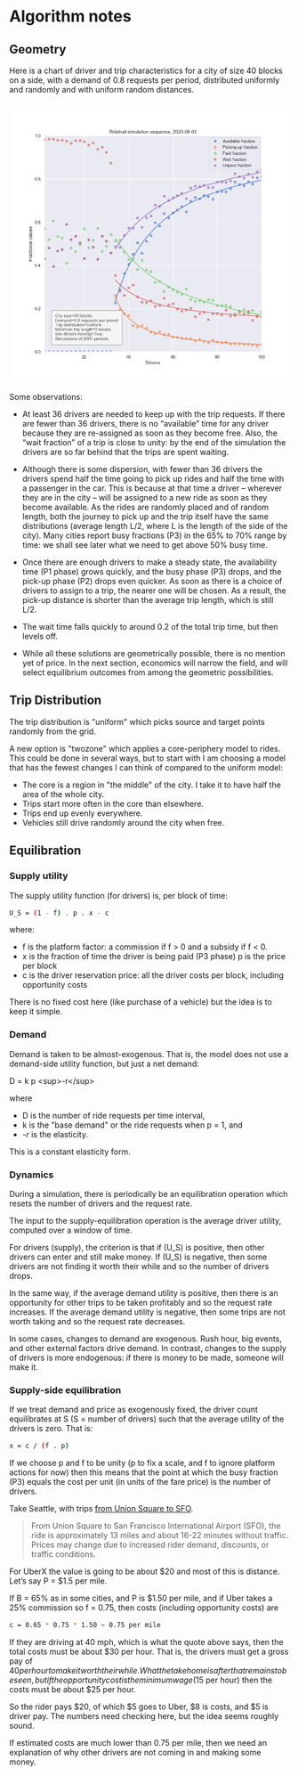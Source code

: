 # Algorithm notes

## Geometry

Here is a chart of driver and trip characteristics for a city of size 40 blocks
on a side, with a demand of 0.8 requests per period, distributed uniformly and
randomly and with uniform random distances.

![img](img/statics1.png "Simulation sequence")

Some observations:

- At least 36 drivers are needed to keep up with the trip requests. If there
  are fewer than 36 drivers, there is no &ldquo;available&rdquo; time for any
  driver because they are re-assigned as soon as they become free. Also, the
  &ldquo;wait fraction&rdquo; of a trip is close to unity: by the end of the
  simulation the drivers are so far behind that the trips are spent waiting.

- Although there is some dispersion, with fewer than 36 drivers the drivers
  spend half the time going to pick up rides and half the time with a passenger
  in the car. This is because at that time a driver &#x2013; wherever they are
  in the city &#x2013; will be assigned to a new ride as soon as they become
  available. As the rides are randomly placed and of random length, both the
  journey to pick up and the trip itself have the same distributions (average
  length L/2, where L is the length of the side of the city). Many cities
  report busy fractions (P3) in the 65% to 70% range by time: we shall see
  later what we need to get above 50% busy time.

- Once there are enough drivers to make a steady state, the availability time
  (P1 phase) grows quickly, and the busy phase (P3) drops, and the pick-up
  phase (P2) drops even quicker. As soon as there is a choice of drivers to
  assign to a trip, the nearer one will be chosen. As a result, the pick-up
  distance is shorter than the average trip length, which is still L/2.

- The wait time falls quickly to around 0.2 of the total trip time, but then
  levels off.

- While all these solutions are geometrically possible, there is no mention yet
  of price. In the next section, economics will narrow the field, and will
  select equilibrium outcomes from among the geometric possibilities.

## Trip Distribution

The trip distribution is "uniform" which picks source and target points
randomly from the grid.

A new option is "twozone" which applies a core-periphery model to rides.
This could be done in several ways, but to start with I am choosing a model
that has the fewest changes I can think of compared to the uniform model:

- The core is a region in "the middle" of the city. I take it to have half the area of the whole city.
- Trips start more often in the core than elsewhere.
- Trips end up evenly everywhere.
- Vehicles still drive randomly around the city when free.

## Equilibration

### Supply utility

The supply utility function (for drivers) is, per block of time:

```bash
U_S = (1 - f) . p . x - c
```

where:

- f is the platform factor: a commission if f &gt; 0 and
  a subsidy if f &lt; 0.
- x is the fraction of time the driver is being paid (P3 phase) p is the price
  per block
- c is the driver reservation price: all the driver costs per block,
  including opportunity costs

There is no fixed cost here (like purchase of a vehicle) but the idea is to
keep it simple.

### Demand

Demand is taken to be almost-exogenous. That is, the model does not use a
demand-side utility function, but just a net demand:

D = k p \<sup\>-r\</sup\>

where

- D is the number of ride requests per time interval,
- k is the "base demand" or the ride requests when p = 1, and
- _-r_ is the elasticity.

This is a constant elasticity form.

### Dynamics

During a simulation, there is periodically be an equilibration operation which
resets the number of drivers and the request rate.

The input to the supply-equilibration operation is the average driver utility,
computed over a window of time.

For drivers (supply), the criterion is that if \(U_S\) is positive, then other
drivers can enter and still make money. If \(U_S\) is negative, then some
drivers are not finding it worth their while and so the number of drivers
drops.

In the same way, if the average demand utility is positive, then there is an
opportunity for other trips to be taken profitably and so the request rate
increases. If the average demand utility is negative, then some trips are not
worth taking and so the request rate decreases.

In some cases, changes to demand are exogenous. Rush hour, big events, and
other external factors drive demand. In contrast, changes to the supply of
drivers is more endogenous: if there is money to be made, someone will make it.

### Supply-side equilibration

If we treat demand and price as exogenously fixed, the driver count
equilibrates at S (S = number of drivers) such that the average utility of the
drivers is zero. That is:

```bash
x = c / (f . p)
```

If we choose p and f to be unity (p to fix a scale, and f to ignore platform
actions for now) then this means that the point at which the busy fraction (P3)
equals the cost per unit (in units of the fare price) is the number of drivers.

Take Seattle, with trips [from Union Square to SFO](https://www.uber.com/us/en/price-estimate/).

> From Union Square to San Francisco International Airport (SFO), the ride is
> approximately 13 miles and about 16-22 minutes without traffic. Prices may
> change due to increased rider demand, discounts, or traffic conditions.

For UberX the value is going to be about $20 and most of this is distance.
Let&rsquo;s say P = $1.5 per mile.

If B = 65% as in some cities, and P is \$1.50 per mile, and if Uber takes a 25%
commission so f = 0.75, then costs (including opportunity costs) are

```bash
c = 0.65 * 0.75 * 1.50 ~ 0.75 per mile
```

If they are driving at 40 mph, which is what the quote above says, then the
total costs must be about $30 per hour. That is, the drivers must get a gross
pay of $40 per hour to make it worth their while. What the take home is after
that remains to be seen, but if the opportunity cost is the minimum wage ($15
per hour) then the costs must be about $25 per hour.

So the rider pays $20, of which $5 goes to Uber, $8 is costs, and $5 is driver
pay. The numbers need checking here, but the idea seems roughly sound.

If estimated costs are much lower than 0.75 per mile, then we need an
explanation of why other drivers are not coming in and making some money.
